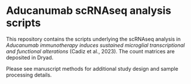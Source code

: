 # Aducanumab scRNAseq analysis scripts
This repository contains the scripts underlying the scRNAseq analysis in <i>Aducanumab immunotherapy induces sustained microglial transcriptional and functional alterations</i> (Cadiz et al., 2023). The count matrices are deposited in Dryad. 

Please see manuscript methods for additional study design and sample processing details.
